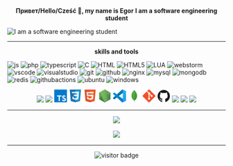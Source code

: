 <p align="center">
    <label><b>Привет/Hello/Cześć 👋, my name is Egor</b></label>
    <label><b>I am a software engineering student</b></label>
</p>

![I am a software engineering student](https://camo.githubusercontent.com/f6decabc6a509fd6d5d8a1053fedc3ad96458e223c6a9f8f312d125b6e833c7b/68747470733a2f2f692e696d6775722e636f6d2f6958754c3148472e706e67)

<hr>
<p align="center">
    <label><b>skills and tools</b></label>
</p>

![js](https://img.shields.io/badge/javascript-%23323330.svg?style=for-the-badge&logo=javascript&logoColor=%23F7DF1E)
![php](https://img.shields.io/badge/php-%230db7ed.svg?style=for-the-badge&logo=php&logoColor=white)
![typescript](https://img.shields.io/badge/typescript-%23007ACC.svg?style=for-the-badge&logo=typescript&logoColor=white)
![C](https://img.shields.io/badge/C-%23404d59.svg?style=for-the-badge&logo=C&logoColor=%2361DAFB)
![HTML](https://img.shields.io/badge/HTML-%2320232a.svg?style=for-the-badge&logo=HTML&logoColor=%2361DAFB)
![HTML5](https://img.shields.io/badge/HTML5-%238DD6F9.svg?style=for-the-badge&logo=HTML5&logoColor=black)
![LUA](https://img.shields.io/badge/LUA-4B3263?style=for-the-badge&logo=LUA&logoColor=white)
![webstorm](https://img.shields.io/badge/webstorm-143?style=for-the-badge&logo=webstorm&logoColor=white&color=black)
![vscode](https://img.shields.io/badge/VisualStudioCode-0078d7.svg?style=for-the-badge&logo=visual-studio-code&logoColor=white)
![visualstudio](https://img.shields.io/badge/VisualStudio-5C2D91.svg?style=for-the-badge&logo=visual-studio&logoColor=white)
![git](https://img.shields.io/badge/git-%23F05033.svg?style=for-the-badge&logo=git&logoColor=white)
![github](https://img.shields.io/badge/github-%23121011.svg?style=for-the-badge&logo=github&logoColor=white)
![nginx](https://img.shields.io/badge/nginx-%23009639.svg?style=for-the-badge&logo=nginx&logoColor=white)
![mysql](https://img.shields.io/badge/mysql-%2300f.svg?style=for-the-badge&logo=mysql&logoColor=white)
![mongodb](https://img.shields.io/badge/MongoDB-%234ea94b.svg?style=for-the-badge&logo=mongodb&logoColor=white)
![redis](https://img.shields.io/badge/redis-%23DD0031.svg?style=for-the-badge&logo=redis&logoColor=white)
![githubactions](https://img.shields.io/badge/githubactions-%232671E5.svg?style=for-the-badge&logo=githubactions&logoColor=white)
![ubuntu](https://img.shields.io/badge/Ubuntu-E95420?style=for-the-badge&logo=ubuntu&logoColor=white)
![windows](https://img.shields.io/badge/Windows-0078D6?style=for-the-badge&logo=windows&logoColor=white)

<p align="center">
<code><img height="30" src="https://camo.githubusercontent.com/ee7c2a37b02913fa0c8391d5ac4902336333e57dde7ab47ace2fb2e01ed1682e/68747470733a2f2f7777772e7068702e6e65742f696d616765732f6c6f676f732f6e65772d7068702d6c6f676f2e737667"></code>
<code><img height="30" src="https://camo.githubusercontent.com/f85f882cb31eeaeee657ec955313015c30378e8f56c3dc2f06933b617a276cfd/68747470733a2f2f77372e706e6777696e672e636f6d2f706e67732f3734372f3739382f706e672d7472616e73706172656e742d6d7973716c2d6c6f676f2d6d7973716c2d64617461626173652d7765622d646576656c6f706d656e742d636f6d70757465722d736f6674776172652d646f6c7068696e2d6d6172696e652d6d616d6d616c2d616e696d616c732d746578742d7468756d626e61696c2e706e67"></code>
<!--<code><img height="30" src="https://raw.githubusercontent.com/devicons/devicon/master/icons/javascript/javascript-original.svg"></code>-->
<code><img height="30" src="https://raw.githubusercontent.com/devicons/devicon/master/icons/typescript/typescript-original.svg"></code>
<code><img height="30" src="https://raw.githubusercontent.com/devicons/devicon/master/icons/css3/css3-original.svg"></code>
<code><img height="30" src="https://raw.githubusercontent.com/devicons/devicon/master/icons/html5/html5-original.svg"></code>
<code><img height="30" src="https://raw.githubusercontent.com/github/explore/80688e429a7d4ef2fca1e82350fe8e3517d3494d/topics/nodejs/nodejs.png"></code>
<code><img height="30" src="https://raw.githubusercontent.com/github/explore/80688e429a7d4ef2fca1e82350fe8e3517d3494d/topics/visual-studio-code/visual-studio-code.png"></code>
<code><img height="30" src="https://github.com/devicons/devicon/blob/master/icons/mongodb/mongodb-original.svg"></code>
<code><img height="30" src="https://raw.githubusercontent.com/devicons/devicon/master/icons/git/git-plain.svg"></code>
<code><img height="30" src="https://github.com/devicons/devicon/blob/master/icons/github/github-original.svg"></code>
<code><img height="30" src="https://camo.githubusercontent.com/05d7710c29779b5f7f7c467eb6d9bcca794939dfecc5e73dedebebe9921399bf/68747470733a2f2f75706c6f61642e77696b696d656469612e6f72672f77696b6970656469612f636f6d6d6f6e732f7468756d622f632f63662f4c75612d4c6f676f2e7376672f39343770782d4c75612d4c6f676f2e7376672e706e67"></code>
<code><img height="30" src="https://cdn4.iconfinder.com/data/icons/logos-and-brands/512/91_Discord_logo_logos-256.png"></code>
<code><img height="30" src="https://camo.githubusercontent.com/6cc41155e58a4eebe7353d524da5ebb0de7aaf4fd4ad45fb9a433c8b41d38c16/68747470733a2f2f747365332e6d6d2e62696e672e6e65742f74683f69643d4f49502e7276756a594b4f546d2d2d5654334b545a775633786748614861267069643d417069"></code>
</p>

<hr>
<p align="center">
    <img src="https://github-readme-stats.vercel.app/api?username=Burevestnikk&show_icons=true" />
</p>
<p align="center">
    <img src="https://github-readme-stats.vercel.app/api/top-langs/?username=Burevestnikk&layout=compact" />
</p>

<hr>
<p align="center">
    <img src="https://gpvc.arturio.dev/Burevestnikk" alt="visitor badge"/>
</p>
